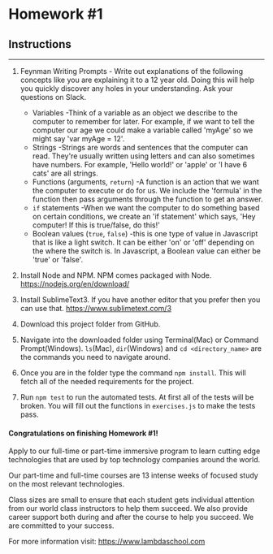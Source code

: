 # Homework #1

## Instructions
---
1. Feynman Writing Prompts - Write out explanations of the following concepts like you are explaining it to a 12 year old.  Doing this will help you quickly discover any holes in your understanding.  Ask your questions on Slack.
		
	* Variables
      -Think of a variable as an object we describe to the computer to remember for later. For example, if we want to tell the computer our age we could make a variable called 'myAge' so we might say 'var myAge = 12'.
	* Strings
      -Strings are words and sentences that the computer can read. They're usually written using letters and can also sometimes have numbers. For example, 'Hello world!' or 'apple' or 'I have 6 cats' are all strings. 
	* Functions (arguments, `return`)
      -A function is an action that we want the computer to execute or do for us. We include the 'formula' in the function then pass arguments through the function to get an answer. 
	* `if` statements
      -When we want the computer to do something based on certain conditions, we create an 'if statement' which says, 'Hey computer! If this is true/false, do this!' 
	* Boolean values (`true`, `false`)
      -this is one type of value in Javascript that is like a light switch. It can be either 'on' or 'off' depending on the where the switch is. In Javascript, a Boolean value can either be 'true' or 'false'.


2. Install Node and NPM.  NPM comes packaged with Node. https://nodejs.org/en/download/


3. Install SublimeText3.  If you have another editor that you prefer then you can use that. https://www.sublimetext.com/3


4. Download this project folder from GitHub.


5. Navigate into the downloaded folder using Terminal(Mac) or Command Prompt(Windows).  `ls`(Mac), `dir`(Windows) and `cd <directory_name>` are the commands you need to navigate around.


6. Once you are in the folder type the command `npm install`.  This will fetch all of the needed requirements for the project.


7. Run `npm test` to run the automated tests.  At first all of the tests will be broken.  You will fill out the functions in `exercises.js` to make the tests pass.




#### Congratulations on finishing Homework #1!
Apply to our full-time or part-time immersive program to learn cutting edge technologies that are used by top technology companies around the world.

Our part-time and full-time courses are 13 intense weeks of focused study on the most relevant technologies.  

Class sizes are small to ensure that each student gets individual attention from our world class instructors to help them succeed.  We also provide career support both during and after the course to help you succeed.  We are committed to your success.

For more information visit: https://www.lambdaschool.com
